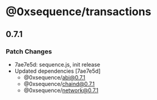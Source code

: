 # @0xsequence/transactions

## 0.7.1
### Patch Changes

- 7ae7e5d: sequence.js, init release
- Updated dependencies [7ae7e5d]
  - @0xsequence/abi@0.7.1
  - @0xsequence/chaind@0.7.1
  - @0xsequence/network@0.7.1
